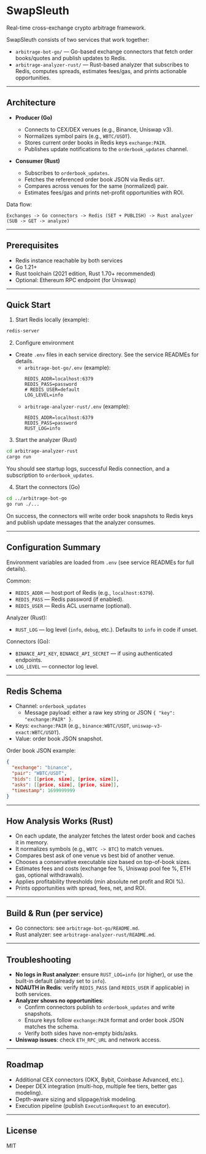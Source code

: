# SwapSleuth

Real-time cross-exchange crypto arbitrage framework.

SwapSleuth consists of two services that work together:
- `arbitrage-bot-go/` — Go-based exchange connectors that fetch order books/quotes and publish updates to Redis.
- `arbitrage-analyzer-rust/` — Rust-based analyzer that subscribes to Redis, computes spreads, estimates fees/gas, and prints actionable opportunities.

---

## Architecture
- **Producer (Go)**
  - Connects to CEX/DEX venues (e.g., Binance, Uniswap v3).
  - Normalizes symbol pairs (e.g., `WBTC/USDT`).
  - Stores current order books in Redis keys `exchange:PAIR`.
  - Publishes update notifications to the `orderbook_updates` channel.

- **Consumer (Rust)**
  - Subscribes to `orderbook_updates`.
  - Fetches the referenced order book JSON via Redis `GET`.
  - Compares across venues for the same (normalized) pair.
  - Estimates fees/gas and prints net-profit opportunities with ROI.

Data flow:
```
Exchanges -> Go connectors -> Redis (SET + PUBLISH) -> Rust analyzer (SUB -> GET -> analyze)
```

---

## Prerequisites
- Redis instance reachable by both services
- Go 1.21+
- Rust toolchain (2021 edition, Rust 1.70+ recommended)
- Optional: Ethereum RPC endpoint (for Uniswap)

---

## Quick Start
1) Start Redis locally (example):
```bash
redis-server
```

2) Configure environment
- Create `.env` files in each service directory. See the service READMEs for details.
  - `arbitrage-bot-go/.env` (example):
    ```env
    REDIS_ADDR=localhost:6379
    REDIS_PASS=password
    # REDIS_USER=default
    LOG_LEVEL=info
    ```
  - `arbitrage-analyzer-rust/.env` (example):
    ```env
    REDIS_ADDR=localhost:6379
    REDIS_PASS=password
    RUST_LOG=info
    ```

3) Start the analyzer (Rust)
```bash
cd arbitrage-analyzer-rust
cargo run
```
You should see startup logs, successful Redis connection, and a subscription to `orderbook_updates`.

4) Start the connectors (Go)
```bash
cd ../arbitrage-bot-go
go run ./...
```
On success, the connectors will write order book snapshots to Redis keys and publish update messages that the analyzer consumes.

---

## Configuration Summary
Environment variables are loaded from `.env` (see service READMEs for full details).

Common:
- `REDIS_ADDR` — host:port of Redis (e.g., `localhost:6379`).
- `REDIS_PASS` — Redis password (if enabled).
- `REDIS_USER` — Redis ACL username (optional).

Analyzer (Rust):
- `RUST_LOG` — log level (`info`, `debug`, etc.). Defaults to `info` in code if unset.

Connectors (Go):
- `BINANCE_API_KEY`, `BINANCE_API_SECRET` — if using authenticated endpoints.
- `LOG_LEVEL` — connector log level.

---

## Redis Schema
- Channel: `orderbook_updates`
  - Message payload: either a raw key string or JSON `{ "key": "exchange:PAIR" }`.
- Keys: `exchange:PAIR` (e.g., `binance:WBTC/USDT`, `uniswap-v3-exact:WBTC/USDT`).
- Value: order book JSON snapshot.

Order book JSON example:
```json
{
  "exchange": "binance",
  "pair": "WBTC/USDT",
  "bids": [[price, size], [price, size]],
  "asks": [[price, size], [price, size]],
  "timestamp": 1699999999
}
```

---

## How Analysis Works (Rust)
- On each update, the analyzer fetches the latest order book and caches it in memory.
- It normalizes symbols (e.g., `WBTC -> BTC`) to match venues.
- Compares best ask of one venue vs best bid of another venue.
- Chooses a conservative executable size based on top-of-book sizes.
- Estimates fees and costs (exchange fee %, Uniswap pool fee %, ETH gas, optional withdrawals).
- Applies profitability thresholds (min absolute net profit and ROI %).
- Prints opportunities with spread, fees, net, and ROI.

---

## Build & Run (per service)
- Go connectors: see `arbitrage-bot-go/README.md`.
- Rust analyzer: see `arbitrage-analyzer-rust/README.md`.

---

## Troubleshooting
- **No logs in Rust analyzer**: ensure `RUST_LOG=info` (or higher), or use the built-in default (already set to `info`).
- **NOAUTH in Redis**: verify `REDIS_PASS` (and `REDIS_USER` if applicable) in both services.
- **Analyzer shows no opportunities**:
  - Confirm connectors publish to `orderbook_updates` and write snapshots.
  - Ensure keys follow `exchange:PAIR` format and order book JSON matches the schema.
  - Verify both sides have non-empty bids/asks.
- **Uniswap issues**: check `ETH_RPC_URL` and network access.

---

## Roadmap
- Additional CEX connectors (OKX, Bybit, Coinbase Advanced, etc.).
- Deeper DEX integration (multi-hop, multiple fee tiers, better gas modeling).
- Depth-aware sizing and slippage/risk modeling.
- Execution pipeline (publish `ExecutionRequest` to an executor).

---

## License
MIT